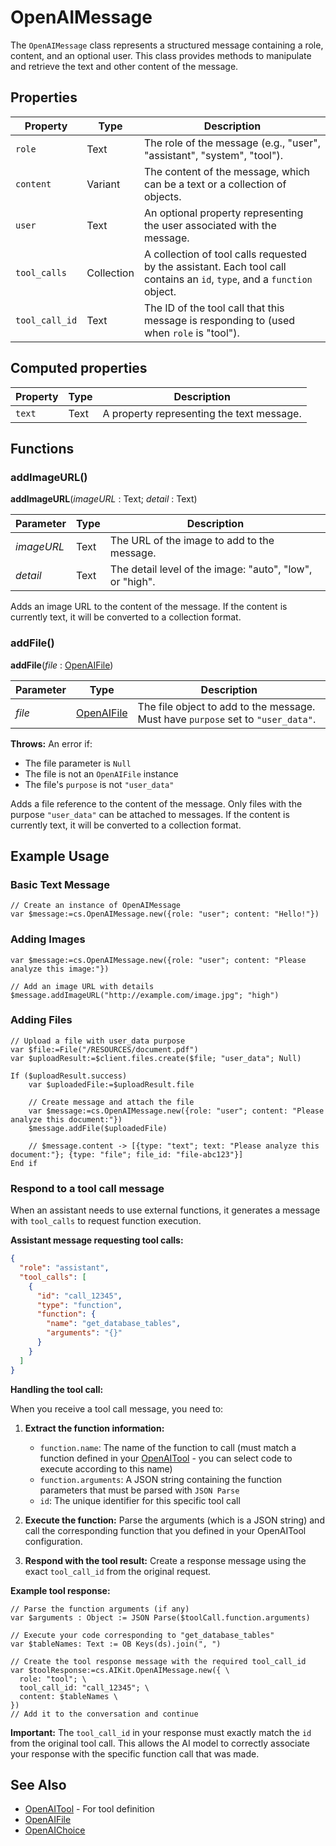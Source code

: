 # OpenAIMessage

The `OpenAIMessage` class represents a structured message containing a role, content, and an optional user. This class provides methods to manipulate and retrieve the text and other content of the message.

## Properties

| Property | Type    | Description                        |
|----------|---------|------------------------------------|
| `role`     | Text    | The role of the message (e.g., "user", "assistant", "system", "tool"). |
| `content`  | Variant | The content of the message, which can be a text or a collection of objects. |
| `user`     | Text    | An optional property representing the user associated with the message. |
| `tool_calls` | Collection | A collection of tool calls requested by the assistant. Each tool call contains an `id`, `type`, and a `function` object. |
| `tool_call_id` | Text | The ID of the tool call that this message is responding to (used when `role` is "tool"). |

## Computed properties

| Property | Type    | Description                        |
|----------|---------|------------------------------------|
| `text`     | Text    | A property representing the text message. |

## Functions

### addImageURL()

**addImageURL**(*imageURL* : Text; *detail* : Text)

| Parameter        | Type  | Description                                |
|------------------|-------|--------------------------------------------|
| *imageURL*       | Text | The URL of the image to add to the message.|
| *detail*         | Text | The detail level of the image: "auto", "low", or "high". |

Adds an image URL to the content of the message. If the content is currently text, it will be converted to a collection format.

### addFile()

**addFile**(*file* : [OpenAIFile](OpenAIFile.md))

| Parameter        | Type  | Description                                |
|------------------|-------|--------------------------------------------|
| *file*           | [OpenAIFile](OpenAIFile.md) | The file object to add to the message. Must have `purpose` set to `"user_data"`. |

**Throws:** An error if:
- The file parameter is `Null`
- The file is not an `OpenAIFile` instance
- The file's `purpose` is not `"user_data"`

Adds a file reference to the content of the message. Only files with the purpose `"user_data"` can be attached to messages. If the content is currently text, it will be converted to a collection format.

## Example Usage

### Basic Text Message

```4d
// Create an instance of OpenAIMessage
var $message:=cs.OpenAIMessage.new({role: "user"; content: "Hello!"})
```

### Adding Images

```4d
var $message:=cs.OpenAIMessage.new({role: "user"; content: "Please analyze this image:"})

// Add an image URL with details
$message.addImageURL("http://example.com/image.jpg"; "high")
```

### Adding Files

```4d
// Upload a file with user_data purpose
var $file:=File("/RESOURCES/document.pdf")
var $uploadResult:=$client.files.create($file; "user_data"; Null)

If ($uploadResult.success)
    var $uploadedFile:=$uploadResult.file
    
    // Create message and attach the file
    var $message:=cs.OpenAIMessage.new({role: "user"; content: "Please analyze this document:"})
    $message.addFile($uploadedFile)
    
    // $message.content -> [{type: "text"; text: "Please analyze this document:"}; {type: "file"; file_id: "file-abc123"}]
End if
```

### Respond to a tool call message

When an assistant needs to use external functions, it generates a message with `tool_calls` to request function execution.

**Assistant message requesting tool calls:**

```json
{
  "role": "assistant",
  "tool_calls": [
    {
      "id": "call_12345",
      "type": "function",
      "function": {
        "name": "get_database_tables",
        "arguments": "{}"
      }
    }
  ]
}
```

**Handling the tool call:**

When you receive a tool call message, you need to:

1. **Extract the function information:**
   - `function.name`: The name of the function to call (must match a function defined in your [OpenAITool](OpenAITool.md) - you can select code to execute according to this name)
   - `function.arguments`: A JSON string containing the function parameters that must be parsed with `JSON Parse`
   - `id`: The unique identifier for this specific tool call

2. **Execute the function:**
   Parse the arguments (which is a JSON string) and call the corresponding function that you defined in your OpenAITool configuration.

3. **Respond with the tool result:**
   Create a response message using the exact `tool_call_id` from the original request.

**Example tool response:**

```4d
// Parse the function arguments (if any)
var $arguments : Object := JSON Parse($toolCall.function.arguments)

// Execute your code corresponding to "get_database_tables" 
var $tableNames: Text := OB Keys(ds).join(", ")

// Create the tool response message with the required tool_call_id
var $toolResponse:=cs.AIKit.OpenAIMessage.new({ \
  role: "tool"; \
  tool_call_id: "call_12345"; \
  content: $tableNames \
})
// Add it to the conversation and continue
```

**Important:** The `tool_call_id` in your response must exactly match the `id` from the original tool call. This allows the AI model to correctly associate your response with the specific function call that was made.

## See Also

- [OpenAITool](OpenAITool.md) - For tool definition
- [OpenAIFile](OpenAIFile.md)
- [OpenAIChoice](OpenAIChoice.md)
